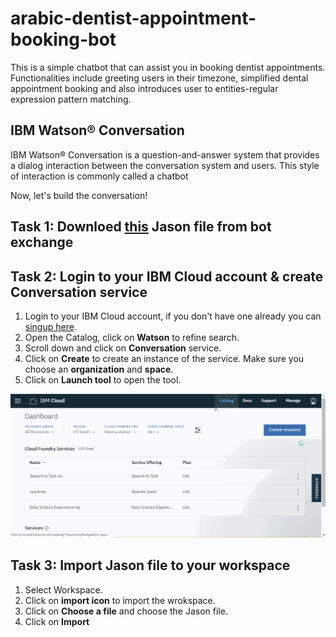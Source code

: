 # arabic-dentist-appointment-booking-bot

This is a simple chatbot that can assist you in booking dentist appointments. Functionalities include greeting users in their timezone, simplified dental appointment booking and also introduces user to entities-regular expression pattern matching.  

## IBM Watson® Conversation
IBM Watson® Conversation is a question-and-answer system that provides a dialog interaction
between the conversation system and users. This style of interaction is commonly called a
chatbot

Now, let's build the conversation!

## Task 1: Downloed [this](https://developer.ibm.com/code/exchanges/bots/?s=%D9%85%D8%B3%D8%A7%D8%B9%D8%AF) Jason file from bot exchange

## Task 2: Login to your IBM Cloud account & create Conversation service

1. Login to your IBM Cloud account, if you don't have one already you can [singup here](https://ibm.biz/BdZift).
2. Open the Catalog, click on **Watson** to refine search.
3. Scroll down and click on **Conversation** service.
4. Click on **Create** to create an instance of the service. Make sure you choose an **organization** and **space**.
5. Click on **Launch tool** to open the tool.

![](https://github.com/Deemaalamer/Dentist-Appointment-Booking-Bot/blob/master/images/bot1.gif)

## Task 3: Import Jason file to your workspace

1. Select Workspace.
2. Click on **import icon** to import the wrokspace.
3. Click on **Choose a file** and choose the Jason file.
4. Click on **Import**



